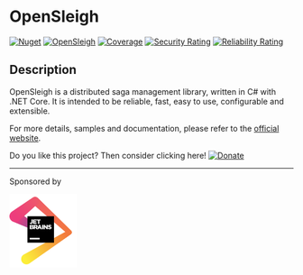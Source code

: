 # OpenSleigh
[![Nuget](https://img.shields.io/nuget/v/OpenSleigh.Core?style=plastic)](https://www.nuget.org/packages/OpenSleigh.Core/)
[![OpenSleigh](https://circleci.com/gh/mizrael/OpenSleigh.svg?style=shield&circle-token=b7635df8feb7c79524db993c3cf962863ad28aa1)](https://app.circleci.com/pipelines/github/mizrael/OpenSleigh)
[![Coverage](https://sonarcloud.io/api/project_badges/measure?project=mizrael_OpenSleigh&metric=coverage)](https://sonarcloud.io/dashboard?id=mizrael_OpenSleigh)
[![Security Rating](https://sonarcloud.io/api/project_badges/measure?project=mizrael_OpenSleigh&metric=security_rating)](https://sonarcloud.io/dashboard?id=mizrael_OpenSleigh)
[![Reliability Rating](https://sonarcloud.io/api/project_badges/measure?project=mizrael_OpenSleigh&metric=reliability_rating)](https://sonarcloud.io/dashboard?id=mizrael_OpenSleigh)

## Description
OpenSleigh is a distributed saga management library, written in C# with .NET Core. 
It is intended to be reliable, fast, easy to use, configurable and extensible.

For more details, samples and documentation, please refer to the [official website](https://www.opensleigh.net/).

Do you like this project? Then consider clicking here! [![Donate](https://img.shields.io/badge/Donate-PayPal-green.svg)](https://www.paypal.com/donate?business=9F94U4GWN7YS6&currency_code=CAD&item_name=OpenSleigh)

---

Sponsored by 

<a href="https://www.jetbrains.com/opensource/" target="_blank"><img src="./jetbrains.png" title="Jetbrains" width="120px" /></a>
